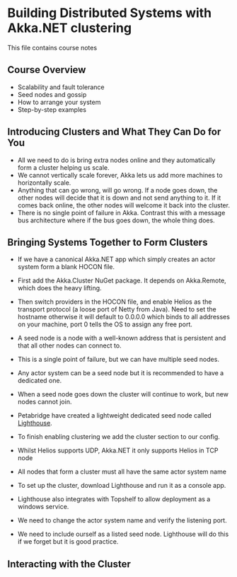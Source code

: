 # Building Distributed Systems with Akka.NET clustering

This file contains course notes

## Course Overview

- Scalability and fault tolerance
- Seed nodes and gossip
- How to arrange your system
- Step-by-step examples

## Introducing Clusters and What They Can Do for You

- All we need to do is bring extra nodes online and they automatically form a cluster helping us scale.
- We cannot vertically scale forever, Akka lets us add more machines to horizontally scale.
- Anything that can go wrong, will go wrong. If a node goes down, the other nodes will decide that it is down and not send anything to it. If it comes back online, the other nodes will welcome it back into the cluster.
- There is no single point of failure in Akka. Contrast this with a message bus architecture where if the bus goes down, the whole thing does.

## Bringing Systems Together to Form Clusters

- If we have a canonical Akka.NET app which simply creates an actor system form a blank HOCON file.
 - First add the Akka.Cluster NuGet package. It depends on Akka.Remote, which does the heavy lifting.
 - Then switch providers in the HOCON file, and enable Helios as the transport protocol (a loose port of Netty from Java). Need to set the hostname otherwise it will default to 0.0.0.0 which binds to all addresses on your machine, port 0 tells the OS to assign any free port.


- A seed node is a node with a well-known address that is persistent and that all other nodes can connect to.
 - This is a single point of failure, but we can have multiple seed nodes.
 - Any actor system can be a seed node but it is recommended to have a dedicated one.
 - When a seed node goes down the cluster will continue to work, but new nodes cannot join.
- Petabridge have created a lightweight dedicated seed node called [Lighthouse](https://github.com/petabridge/lighthouse).


- To finish enabling clustering we add the cluster section to our config.
 - Whilst Helios supports UDP, Akka.NET it only supports Helios in TCP node
 - All nodes that form a cluster must all have the same actor system name


- To set up the cluster, download Lighthouse and run it as a console app.
 - Lighthouse also integrates with Topshelf to allow deployment as a windows service.
 - We need to change the actor system name and verify the listening port.
 - We need to include ourself as a listed seed node. Lighthouse will do this if we forget but it is good practice.

## Interacting with the Cluster
